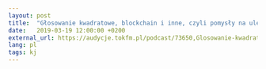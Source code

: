 ```yaml
---
layout: post
title:  "Głosowanie kwadratowe, blockchain i inne, czyli pomysły na ulepszenie demokracji (Radio TOK FM)"
date:   2019-03-19 12:00:00 +0200
external_url: https://audycje.tokfm.pl/podcast/73650,Glosowanie-kwadratowe-blockchain-i-inne-czyli-pomysly-na-ulepszenie-demokracji
lang: pl
tags: kj
---
```

